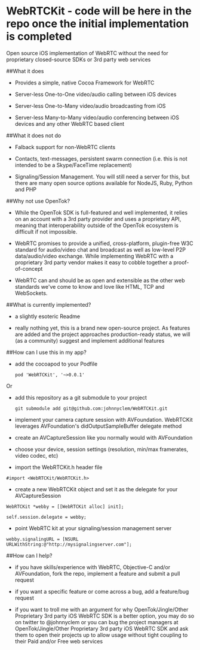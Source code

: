 WebRTCKit - code will be here in the repo once the initial implementation is completed
=========

Open source iOS implementation of WebRTC without the need for proprietary closed-source SDKs or 3rd party web services

##What it does

- Provides a simple, native Cocoa Framework for WebRTC

- Server-less One-to-One video/audio calling between iOS devices

- Server-less One-to-Many video/audio broadcasting from iOS

- Server-less Many-to-Many video/audio conferencing between iOS devices and any other WebRTC based client


##What it does not do

- Falback support for non-WebRTC clients

- Contacts, text-messages, persistent swarm connection (i.e. this is not intended to be a Skype/FaceTime replacement)

- Signaling/Session Management. You will still need a server for this, but there are many open source options available for NodeJS, Ruby, Python and PHP 


##Why not use OpenTok?

- While the OpenTok SDK is full-featured and well implemented, it relies on an account with a 3rd party provider and uses a proprietary API, meaning that interoperability outside of the OpenTok ecosystem is difficult if not impossible.

- WebRTC promises to provide a unified, cross-platform, plugin-free W3C standard for audio/video chat and broadcast as well as low-level P2P data/audio/video exchange. While implementing WebRTC with a proprietary 3rd party vendor makes it easy to cobble together a proof-of-concept

- WebRTC can and should be as open and extensible as the other web standards we've come to know and love like HTML, TCP and WebSockets.


##What is currently implemented?

- a slightly esoteric Readme

- really nothing yet, this is a brand new open-source project. As features are added and the project approaches production-ready status, we will (as a community) suggest and implement additional features


##How can I use this in my app?

- add the cocoapod to your Podfile 
    
    ```pod 'WebRTCKit', '~>0.0.1'```

Or


- add this repository as a git submodule to your project
        
    ```git submodule add git@github.com:johnnyclem/WebRTCKit.git```


- implement your camera capture session with AVFoundation. WebRTCKit leverages AVFoundation's didOutputSampleBuffer delegate method
    
- create an AVCaptureSession like you normally would with AVFoundation

- choose your device, session settings (resolution, min/max framerates, video codec, etc)

- import the WebRTCKit.h header file

```#import <WebRTCKit/WebRTCKit.h>```

- create a new WebRTCKit object and set it as the delegate for your AVCaptureSession

```WebRTCKit *webby = [[WebRTCKit alloc] init];```

```self.session.delegate = webby;```


- point WebRTC kit at your signaling/session management server

```webby.signalingURL = [NSURL URLWithString:@"http://mysignalingserver.com"];```


##How can I help?

- if you have skills/experience with WebRTC, Objective-C and/or AVFoundation, fork the repo, implement a feature and submit a pull request

- if you want a specific feature or come across a bug, add a feature/bug request

- if you want to troll me with an argument for why OpenTok/Jingle/Other Proprietary 3rd party iOS WebRTC SDK is a better option, you may do so on twitter to @johnnyclem or you can bug the project managers at OpenTok/Jingle/Other Proprietary 3rd party iOS WebRTC SDK and ask them to open their projects up to allow usage without tight coupling to their Paid and/or Free web services
